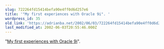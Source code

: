 ```yaml
---
slug: 722264fd15414befa90e4ff0d6d257e6
title: '"My first experiences with Oracle 9i". '
wordpress_id: 35
old_link: 'https://adrianba.net/2002/06/03/722264fd15414befa90e4ff0d6d257e6/'
last_modified_at: 2002-06-03T20:55:46.000Z
---
```


"[My first experiences with Oracle 9i](/stories/myFirstExperiencesWithOracle9i)".

